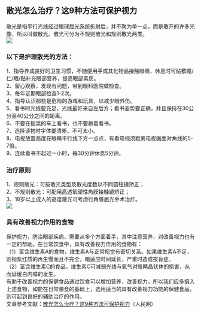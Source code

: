 ## 散光怎么治疗？这9种方法可保护视力  
散光是指平行光线经过眼球屈光系统折射后，并不聚为单一点，而是散开的许多光像，所以叫做散光。散光可分为不规则散光和规则散光两类。  
![](http://cdncms.v-keep.cn/wp-content/uploads/2020/04/fe-1024x614.jpg)  
### 以下是护理散光的方法：  
1、指导养成良好的卫生习惯，不随便用手或其化物品接触眼睛，休息时可贴敷瞳/仁/眼/贴补充眼部营养，提高眼部素质。  
2、留心观察，发现有问题，带到眼科医院做检查。  
3、毎年定期眼部检查1-2次。  
4、指导认识那些是危险的游戏和玩具，以减少眼外伤。  
5、看书时光线要充足，光线最好来自左后方；看书姿势要正确，并且保持在30公分至40公分之间的距离。  
6、不要在摇晃的车上看书，也不要躺着看书。  
7、选择读物时字体要清晰，不可太小。  
8、电视放置高度在眼睛平行线下方一点点，有看电视须距离电视画面对角线的5-7倍。  
9、连续看书不起过一小时，毎30分钟休息5分钟。  
### 治疗原则  
1、规则散光：可按散光类型及散光度数以不同圆柱镜矫正；  
2、不规则散光：可配用高透氧硬性角膜接触镜矫正；  
3、18岁以上成人的高度散光可考虑行角膜屈光手术治疗。  
![](http://cdncms.v-keep.cn/wp-content/uploads/2020/04/timgrdw-1024x775.jpg)  
### 具有改善视力作用的食物  
保护视力，防治眼部疾病，需要从多个方面着手，其中注意营养，对改善视力也有一定的帮助。在日常饮食中，具有改善视力作用的食物有：  
（1）富含维生素A的食物，维生素A与正常视觉有密切关系。如果维生素A不足，则视紫红质的再生慢而且不完全，暗适应时间延长，严重时造成夜盲症。  
（2）富含维生素C的食品，维生素C可减弱光线与氧气对眼睛晶状体的损害，从而延缓白内障的发生。  
有助于改善视力的保健食品通过饮食可以增加营养，改善视力，所以我们应多摄入上述食物，如能在日常膳食的基础上，选用适当的具有改善视力功能的保健食品，则可起到良好的辅助治疗的作用。  
文章参考文献：<a href="http://m.people.cn/n4/2017/1019/c167-10003622.html">散光怎么治疗？这9种方法可保护视力</a>（人民网）  
